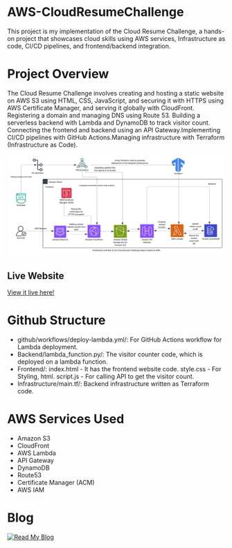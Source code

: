 # AWS-CloudResumeChallenge

This project is my implementation of the Cloud Resume Challenge, a hands-on project that showcases cloud skills using AWS services, Infrastructure as code, CI/CD pipelines, and frontend/backend integration.

# Project Overview
The Cloud Resume Challenge involves creating and hosting a static website on AWS S3 using HTML, CSS, JavaScript, and securing it with HTTPS using AWS Certificate Manager, and serving it globally with CloudFront. Registering a domain and managing DNS using Route 53. Building a serverless backend with Lambda and DynamoDB to track visitor count. Connecting the frontend and backend using an API Gateway.Implementing CI/CD pipelines with GitHub Actions.Managing infrastructure with Terraform (Infrastructure as Code).

![Architecture Diagram](assets/architecture.jpeg)

## Live Website
[View it live here!](https://anusha-cloud-resume.com)

# Github Structure
* github/workflows/deploy-lambda.yml/: For GitHub Actions workflow for Lambda deployment.
* Backend/lambda_function.py/: The visitor counter code, which is deployed on a lambda function.
* Frontend/: index.html - It has the frontend website code.
             style.css - For Styling, html.
             script.js - For calling API to get the visitor count.
* Infrastructure/main.tf/: Backend infrastructure written as Terraform code.

# AWS Services Used

* Amazon S3
* CloudFront
* AWS Lambda
* API Gateway
* DynamoDB
* Route53
* Certificate Manager (ACM)
* AWS IAM

# Blog

[![Read My Blog](https://img.shields.io/badge/Read%20My%20Blog-Click%20Here-blue?style=for-the-badge)](https://anushajampula.medium.com)
